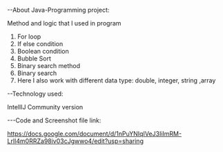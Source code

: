 --About Java-Programming project:

Method and logic that I used in program

1. For loop
2. If else condition
3. Boolean condition
4. Bubble Sort
5. Binary search method
6. Binary search
7. Here I also work with different data type: double, integer, string ,array 


--Technology used:


IntellIJ Community version


---Code and Screenshot file link:


https://docs.google.com/document/d/1nPuYNIqIVeJ3IiImRM-LrIl4m0RRZa98iv03cJgwwo4/edit?usp=sharing
